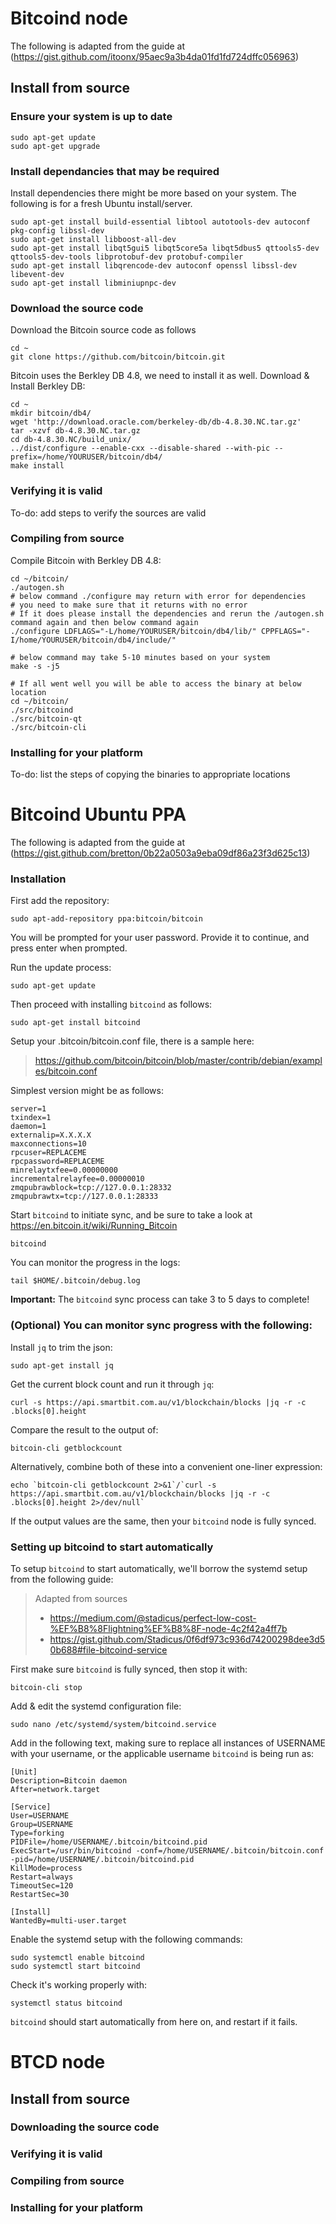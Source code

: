 # Bitcoind node

The following is adapted from the guide at (https://gist.github.com/itoonx/95aec9a3b4da01fd1fd724dffc056963)

## Install from source

### Ensure your system is up to date
```
sudo apt-get update
sudo apt-get upgrade
````

### Install dependancies that may be required
Install dependencies there might be more based on your system. The following is for a fresh Ubuntu install/server.
```
sudo apt-get install build-essential libtool autotools-dev autoconf pkg-config libssl-dev
sudo apt-get install libboost-all-dev
sudo apt-get install libqt5gui5 libqt5core5a libqt5dbus5 qttools5-dev qttools5-dev-tools libprotobuf-dev protobuf-compiler
sudo apt-get install libqrencode-dev autoconf openssl libssl-dev libevent-dev
sudo apt-get install libminiupnpc-dev
```

### Download the source code
Download the Bitcoin source code as follows
```
cd ~
git clone https://github.com/bitcoin/bitcoin.git
```

Bitcoin uses the Berkley DB 4.8, we need to install it as well. Download & Install Berkley DB:
```
cd ~
mkdir bitcoin/db4/
wget 'http://download.oracle.com/berkeley-db/db-4.8.30.NC.tar.gz'
tar -xzvf db-4.8.30.NC.tar.gz
cd db-4.8.30.NC/build_unix/
../dist/configure --enable-cxx --disable-shared --with-pic --prefix=/home/YOURUSER/bitcoin/db4/
make install
```

### Verifying it is valid
To-do: add steps to verify the sources are valid

### Compiling from source
Compile Bitcoin with Berkley DB 4.8:
```
cd ~/bitcoin/
./autogen.sh
# below command ./configure may return with error for dependencies
# you need to make sure that it returns with no error
# If it does please install the dependencies and rerun the /autogen.sh command again and then below command again
./configure LDFLAGS="-L/home/YOURUSER/bitcoin/db4/lib/" CPPFLAGS="-I/home/YOURUSER/bitcoin/db4/include/"

# below command may take 5-10 minutes based on your system
make -s -j5

# If all went well you will be able to access the binary at below location
cd ~/bitcoin/
./src/bitcoind
./src/bitcoin-qt
./src/bitcoin-cli
```

### Installing for your platform
To-do: list the steps of copying the binaries to appropriate locations

# Bitcoind Ubuntu PPA

The following is adapted from the guide at (https://gist.github.com/bretton/0b22a0503a9eba09df86a23f3d625c13)

### Installation

First add the repository:
```
sudo apt-add-repository ppa:bitcoin/bitcoin
```

You will be prompted for your user password. Provide it to continue, and press enter when prompted.

Run the update process:
```
sudo apt-get update
```

Then proceed with installing `bitcoind` as follows:
```
sudo apt-get install bitcoind
```

Setup your .bitcoin/bitcoin.conf file, there is a sample here:  
> https://github.com/bitcoin/bitcoin/blob/master/contrib/debian/examples/bitcoin.conf

Simplest version might be as follows:
```
server=1
txindex=1
daemon=1
externalip=X.X.X.X
maxconnections=10
rpcuser=REPLACEME
rpcpassword=REPLACEME
minrelaytxfee=0.00000000
incrementalrelayfee=0.00000010
zmqpubrawblock=tcp://127.0.0.1:28332
zmqpubrawtx=tcp://127.0.0.1:28333
```

Start `bitcoind` to initiate sync, and be sure to take a look at https://en.bitcoin.it/wiki/Running_Bitcoin
```
bitcoind
```

You can monitor the progress in the logs:
```
tail $HOME/.bitcoin/debug.log
```

**Important:** The `bitcoind` sync process can take 3 to 5 days to complete! 

### (Optional) You can monitor sync progress with the following:

Install `jq` to trim the json:
```
sudo apt-get install jq
```

Get the current block count and run it through `jq`:
```
curl -s https://api.smartbit.com.au/v1/blockchain/blocks |jq -r -c .blocks[0].height
```

Compare the result to the output of:
```
bitcoin-cli getblockcount
```

Alternatively, combine both of these into a convenient one-liner expression:
```
echo `bitcoin-cli getblockcount 2>&1`/`curl -s https://api.smartbit.com.au/v1/blockchain/blocks |jq -r -c .blocks[0].height 2>/dev/null`
```

If the output values are the same, then your `bitcoind` node is fully synced.

### Setting up bitcoind to start automatically

To setup `bitcoind` to start automatically, we'll borrow the systemd setup from the following guide:

> Adapted from sources
> * https://medium.com/@stadicus/perfect-low-cost-%EF%B8%8Flightning%EF%B8%8F-node-4c2f42a4ff7b  
> * https://gist.github.com/Stadicus/0f6df973c936d74200298dee3d50b688#file-bitcoind-service  

First make sure `bitcoind` is fully synced, then stop it with:
```
bitcoin-cli stop
```

Add & edit the systemd configuration file:
```
sudo nano /etc/systemd/system/bitcoind.service
```

Add in the following text, making sure to replace all instances of USERNAME with your username, or the applicable username `bitcoind` is being run as:
```
[Unit]
Description=Bitcoin daemon
After=network.target

[Service]
User=USERNAME
Group=USERNAME
Type=forking
PIDFile=/home/USERNAME/.bitcoin/bitcoind.pid
ExecStart=/usr/bin/bitcoind -conf=/home/USERNAME/.bitcoin/bitcoin.conf -pid=/home/USERNAME/.bitcoin/bitcoind.pid
KillMode=process
Restart=always
TimeoutSec=120
RestartSec=30

[Install]
WantedBy=multi-user.target
```

Enable the systemd setup with the following commands:
```
sudo systemctl enable bitcoind
sudo systemctl start bitcoind
```

Check it's working properly with:
```
systemctl status bitcoind
```

`bitcoind` should start automatically from here on, and restart if it fails. 

# BTCD node

## Install from source

### Downloading the source code

### Verifying it is valid

### Compiling from source

### Installing for your platform